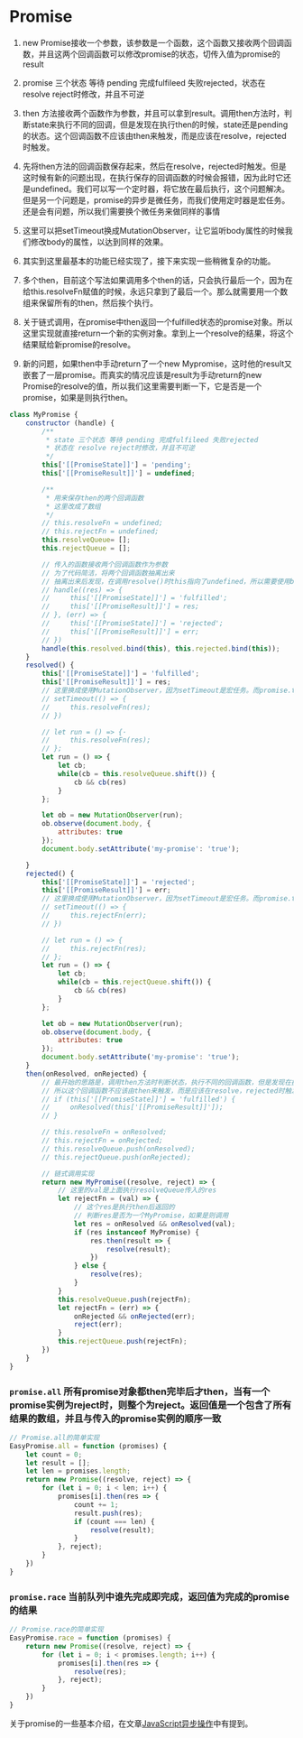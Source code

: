 # Promise

1. new Promise接收一个参数，该参数是一个函数，这个函数又接收两个回调函数，并且这两个回调函数可以修改promise的状态，切传入值为promise的result

2. promise 三个状态 等待 pending 完成fulfileed 失败rejected，状态在 resolve reject时修改，并且不可逆

3. then 方法接收两个函数作为参数，并且可以拿到result。调用then方法时，判断state来执行不同的回调，但是发现在执行then的时候，state还是pending的状态。这个回调函数不应该由then来触发，而是应该在resolve，rejected时触发。

4. 先将then方法的回调函数保存起来，然后在resolve，rejected时触发。但是这时候有新的问题出现，在执行保存的回调函数的时候会报错，因为此时它还是undefined。我们可以写一个定时器，将它放在最后执行，这个问题解决。但是另一个问题是，promise的异步是微任务，而我们使用定时器是宏任务。还是会有问题，所以我们需要换个微任务来做同样的事情

5. 这里可以把setTimeout换成MutationObserver，让它监听body属性的时候我们修改body的属性，以达到同样的效果。

6. 其实到这里最基本的功能已经实现了，接下来实现一些稍微复杂的功能。

7. 多个then，目前这个写法如果调用多个then的话，只会执行最后一个，因为在给this.resolveFn赋值的时候，永远只拿到了最后一个。那么就需要用一个数组来保留所有的then，然后挨个执行。

8. 关于链式调用，在promise中then返回一个fulfilled状态的promise对象。所以这里实现就直接return一个新的实例对象。拿到上一个resolve的结果，将这个结果赋给新promise的resolve。

9. 新的问题，如果then中手动return了一个new Mypromise，这时他的result又嵌套了一层promise。而真实的情况应该是result为手动return的new Promise的resolve的值，所以我们这里需要判断一下，它是否是一个promise，如果是则执行then。

```js
class MyPromise {
    constructor (handle) {
        /**
         * state 三个状态 等待 pending 完成fulfileed 失败rejected
         * 状态在 resolve reject时修改，并且不可逆
         */
        this['[[PromiseState]]'] = 'pending';
        this['[[PromiseResult]]'] = undefined;

        /**
         * 用来保存then的两个回调函数
         * 这里改成了数组
         */
        // this.resolveFn = undefined;
        // this.rejectFn = undefined;
        this.resolveQueue= [];
        this.rejectQueue = [];

        // 传入的函数接收两个回调函数作为参数
        // 为了代码简洁，将两个回调函数抽离出来
        // 抽离出来后发现，在调用resolve()时this指向了undefined，所以需要使用bind改变this
        // handle((res) => {
        //     this['[[PromiseState]]'] = 'fulfilled';
        //     this['[[PromiseResult]]'] = res;
        // }, (err) => {
        //     this['[[PromiseState]]'] = 'rejected';
        //     this['[[PromiseResult]]'] = err;
        // })
        handle(this.resolved.bind(this), this.rejected.bind(this));
    }
    resolved() {
        this['[[PromiseState]]'] = 'fulfilled';
        this['[[PromiseResult]]'] = res;
        // 这里换成使用MutationObserver，因为setTimeout是宏任务。而promise.then是微任务
        // setTimeout(() => {
        //     this.resolveFn(res);
        // })

        // let run = () => {·
        //     this.resolveFn(res);
        // };
        let run = () => {
            let cb;
            while(cb = this.resolveQueue.shift()) {
                cb && cb(res)
            }
        };

        let ob = new MutationObserver(run);
        ob.observe(document.body, {
            attributes: true
        });
        document.body.setAttribute('my-promise': 'true');

    }
    rejected() {
        this['[[PromiseState]]'] = 'rejected';
        this['[[PromiseResult]]'] = err;
        // 这里换成使用MutationObserver，因为setTimeout是宏任务。而promise.then是微任务
        // setTimeout(() => {
        //     this.rejectFn(err);
        // })

        // let run = () => {
        //     this.rejectFn(res);
        // };
        let run = () => {
            let cb;
            while(cb = this.rejectQueue.shift()) {
                cb && cb(res)
            }
        };

        let ob = new MutationObserver(run);
        ob.observe(document.body, {
            attributes: true
        });
        document.body.setAttribute('my-promise': 'true');
    }
    then(onResolved, onRejected) {
        // 最开始的思路是，调用then方法时判断状态，执行不同的回调函数，但是发现在执行then的时候，state还是pending的状态
        // 所以这个回调函数不应该由then来触发，而是应该在resolve，rejected时触发
        // if (this['[[PromiseState]]'] = 'fulfilled') {
        //     onResolved(this['[[PromiseResult]]']);
        // }

        // this.resolveFn = onResolved;
        // this.rejectFn = onRejected;
        // this.resolveQueue.push(onResolved);
        // this.rejectQueue.push(onRejected);

        // 链式调用实现
        return new MyPromise((resolve, reject) => {
            // 这里的val是上面执行resolveQueue传入的res
            let rejectFn = (val) => {
                // 这个res是执行then后返回的
                // 判断res是否为一个MyPromise，如果是则调用
                let res = onResolved && onResolved(val);
                if (res instanceof MyPromise) {
                    res.then(result => {
                        resolve(result);
                    })
                } else {
                    resolve(res);
                }   
            }
            this.resolveQueue.push(rejectFn);
            let rejectFn = (err) => {
                onRejected && onRejected(err);
                reject(err);
            }
            this.rejectQueue.push(rejectFn);
        })
    }
}
```



### `promise.all` 所有promise对象都then完毕后才then，当有一个promise实例为reject时，则整个为reject。返回值是一个包含了所有结果的数组，并且与传入的promise实例的顺序一致

```js
// Promise.all的简单实现
EasyPromise.all = function (promises) {
    let count = 0;
    let result = [];
    let len = promises.length;
    return new Promise((resolve, reject) => {
        for (let i = 0; i < len; i++) {
            promises[i].then(res => {
                count += 1;
                result.push(res);
                if (count === len) {
                    resolve(result);
                }
            }, reject);
        }
    })
}
```

### `promise.race` 当前队列中谁先完成即完成，返回值为完成的promise的结果

```js
// Promise.race的简单实现
EasyPromise.race = function (promises) {
    return new Promise((resolve, reject) => {
        for (let i = 0; i < promises.length; i++) {
            promises[i].then(res => {
                resolve(res);
            }, reject);
        }
    })
}
```

关于promise的一些基本介绍，在文章[JavaScript异步操作](https://zhanglujs.github.io/blog/dist/index.html#/js-async)中有提到。
